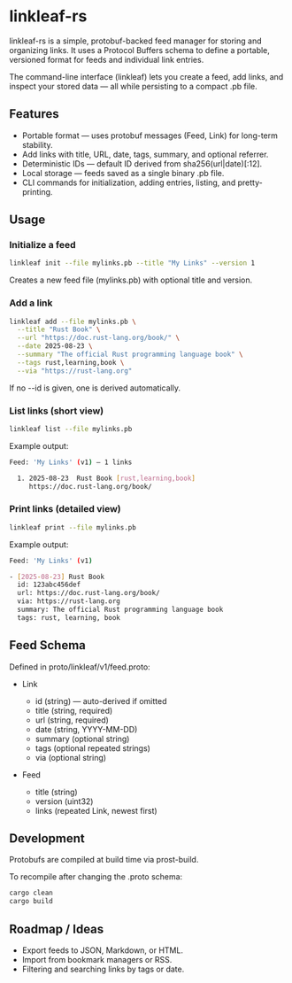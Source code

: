 # linkleaf-rs


linkleaf-rs is a simple, protobuf-backed feed manager for storing and organizing links.
It uses a Protocol Buffers schema to define a portable, versioned format for feeds and individual link entries.

The command-line interface (linkleaf) lets you create a feed, add links, and inspect your stored data — all while persisting to a compact .pb file.

## Features
- Portable format — uses protobuf messages (Feed, Link) for long-term stability.
- Add links with title, URL, date, tags, summary, and optional referrer.
- Deterministic IDs — default ID derived from sha256(url|date)[:12].
- Local storage — feeds saved as a single binary .pb file.
- CLI commands for initialization, adding entries, listing, and pretty-printing.

## Usage
### Initialize a feed

```bash
linkleaf init --file mylinks.pb --title "My Links" --version 1
```
Creates a new feed file (mylinks.pb) with optional title and version.

### Add a link
```bash
linkleaf add --file mylinks.pb \
  --title "Rust Book" \
  --url "https://doc.rust-lang.org/book/" \
  --date 2025-08-23 \
  --summary "The official Rust programming language book" \
  --tags rust,learning,book \
  --via "https://rust-lang.org"
```

If no --id is given, one is derived automatically.

### List links (short view)

```bash
linkleaf list --file mylinks.pb
```
Example output:

```bash
Feed: 'My Links' (v1) — 1 links

  1. 2025-08-23  Rust Book [rust,learning,book]
     https://doc.rust-lang.org/book/
```

### Print links (detailed view)
```bash
linkleaf print --file mylinks.pb
```
Example output:

```bash
Feed: 'My Links' (v1)

- [2025-08-23] Rust Book
  id: 123abc456def
  url: https://doc.rust-lang.org/book/
  via: https://rust-lang.org
  summary: The official Rust programming language book
  tags: rust, learning, book

```

## Feed Schema

Defined in proto/linkleaf/v1/feed.proto:

- Link
  - id (string) — auto-derived if omitted
  - title (string, required)
  - url (string, required)
  - date (string, YYYY-MM-DD)
  - summary (optional string)
  - tags (optional repeated strings)
  - via (optional string)

- Feed
  - title (string)
  - version (uint32)
  - links (repeated Link, newest first)

## Development

Protobufs are compiled at build time via prost-build.

To recompile after changing the .proto schema:

```bash
cargo clean
cargo build
```

## Roadmap / Ideas

- Export feeds to JSON, Markdown, or HTML.
- Import from bookmark managers or RSS.
- Filtering and searching links by tags or date.
